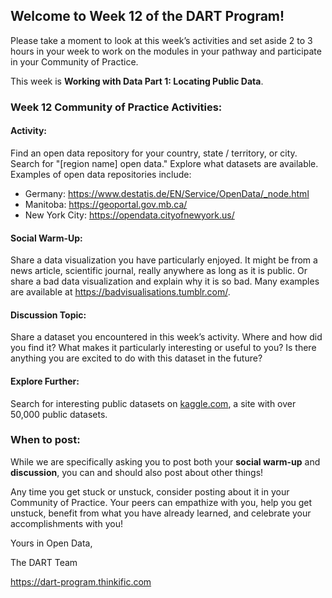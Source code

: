 ## **Welcome to Week 12 of the DART Program!**

Please take a moment to look at this week’s activities and set aside 2 to 3 hours in your week to work on the modules in your pathway and participate in your Community of Practice. 

This week is **Working with Data Part 1: Locating Public Data**.

### **Week 12 Community of Practice Activities:**

#### **Activity:** 
Find an open data repository for your country, state / territory,  or city. Search for "[region name] open data." Explore what datasets are available. Examples of open data repositories include:
<ul>
    <li> Germany: <a href=https://www.destatis.de/EN/Service/OpenData/_node.html>https://www.destatis.de/EN/Service/OpenData/_node.html</a> </li>
    <li> Manitoba: <a href=https://geoportal.gov.mb.ca/>https://geoportal.gov.mb.ca/</a> </li> 
    <li> New York City: <a href=https://opendata.cityofnewyork.us/>https://opendata.cityofnewyork.us/</a> </li>
</ul> 

#### **Social Warm-Up:** 
Share a data visualization you have particularly enjoyed. It might be from a news article, scientific journal, really anywhere as long as it is public. Or share a bad data visualization and explain why it is so bad. Many examples are available at https://badvisualisations.tumblr.com/.
 

#### **Discussion Topic:** 
Share a dataset you encountered in this week’s activity. Where and how did you find it? What makes it particularly interesting or useful to you? Is there anything you are excited to do with this dataset in the future?

#### **Explore Further:** 
Search for interesting public datasets on [kaggle.com](kaggle.com), a site with over 50,000 public datasets.

### **When to post:**

While we are specifically asking you to post both your **social warm-up** and **discussion**, you can and should also post about other things!

Any time you get stuck or unstuck, consider posting about it in your Community of Practice. Your peers can empathize with you, help you get unstuck, benefit from what you have already learned, and celebrate your accomplishments with you!

 Yours in Open Data, 

The DART Team

https://dart-program.thinkific.com
